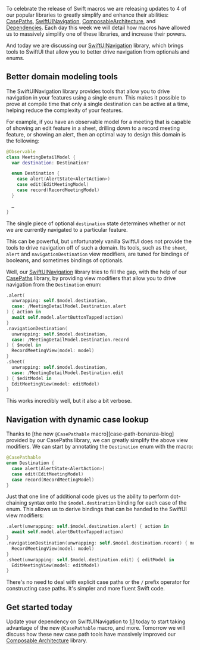 To celebrate the release of Swift macros we are releasing updates to 4 of our popular libraries to 
greatly simplify and enhance their abilities: [CasePaths][case-paths-gh], 
[SwiftUINavigation][sui-nav-gh], [ComposableArchitecture][tca-gh], and 
[Dependencies][dependencies-gh]. Each day this week we will detail how macros have allowed us to 
massively simplify one of these libraries, and increase their powers.

And today we are discussing our [SwiftUINavigation][sui-nav-gh] library, which brings tools to 
SwiftUI that allow you to better drive navigation from optionals and enums.

[case-paths-gh]: http://github.com/pointfreeco/swift-case-paths
[tca-gh]: http://github.com/pointfreeco/swift-composable-architecture
[sui-nav-gh]: http://github.com/pointfreeco/swiftui-navigation
[dependencies-gh]: http://github.com/pointfreeco/swift-dependencies

## Better domain modeling tools

The SwiftUINavigation library provides tools that allow you to drive navigation in your features
using a single enum. This makes it possible to prove at compile time that only a single destination
can be active at a time, helping reduce the complexity of your features.

For example, if you have an observable model for a meeting that is capable of showing an edit
feature in a sheet, drilling down to a record meeting feature, or showing an alert, then an optimal
way to design this domain is the following: 

```swift
@Observable
class MeetingDetailModel {
  var destination: Destination?

  enum Destination {
    case alert(AlertState<AlertAction>)
    case edit(EditMeetingModel)
    case record(RecordMeetingModel)
  }

  …
}
```

The single piece of optional `destination` state determines whether or not we are currently 
navigated to a particular feature.

This can be powerful, but unfortunately vanilla SwiftUI does not provide the tools to drive 
navigation off of such a domain. Its tools, such as the `sheet`, `alert` and `navigationDestination`
view modifiers, are tuned for bindings of booleans, and sometimes bindings of optionals.

Well, our [SwiftUINavigation][sui-nav-gh] library tries to fill the gap, with the help of our
[CasePaths][case-paths-gh] library, by providing view modifiers that allow you to drive navigation
from the `Destination` enum:

```swift
.alert(
  unwrapping: self.$model.destination,
  case: /MeetingDetailModel.Destination.alert
) { action in
  await self.model.alertButtonTapped(action)
}
.navigationDestination(
  unwrapping: self.$model.destination,
  case: /MeetingDetailModel.Destination.record
) { $model in
  RecordMeetingView(model: model)
}
.sheet(
  unwrapping: self.$model.destination,
  case: /MeetingDetailModel.Destination.edit
) { $editModel in
  EditMeetingView(model: editModel)
}
```

This works incredibly well, but it also a bit verbose.

## Navigation with dynamic case lookup

Thanks to [the new `@CasePathable` macro][case-path-bonanza-blog] provided by our CasePaths library,
we can greatly simplify the above view modifiers. We can start by annotating the `Destination` enum
with the macro:

```swift
@CasePathable
enum Destination {
  case alert(AlertState<AlertAction>)
  case edit(EditMeetingModel)
  case record(RecordMeetingModel)
}
```

Just that one line of additional code gives us the ability to perform dot-chaining syntax onto
the `$model.destination` binding for each case of the enum. This allows us to derive bindings
that can be handed to the SwiftUI view modifiers:

```swift
.alert(unwrapping: self.$model.destination.alert) { action in
  await self.model.alertButtonTapped(action)
}
.navigationDestination(unwrapping: self.$model.destination.record) { model in
  RecordMeetingView(model: model)
}
.sheet(unwrapping: self.$model.destination.edit) { editModel in
  EditMeetingView(model: editModel)
}
``` 

There's no need to deal with explicit case paths or the `/` prefix operator for constructing case
paths. It's simpler and more fluent Swift code.

[case-paths-bonanza-blog]: /blog/posts/117-macro-bonanza-case-paths

<!-- 
## Form bindings with dynamic case lookup

TODO: can discuss this if we want: form bindings: self.$model.status.inStock
-->

## Get started today

Update your dependency on SwiftUINavigation to [1.1][sui-nav-1.1] today to start taking advantage of
the new `@CasePathable` macro, and more. Tomorrow we will discuss how these new case path tools have
massively improved our [Composable Architecture][tca-gh] library. 

[sui-nav-1.1]: todo
